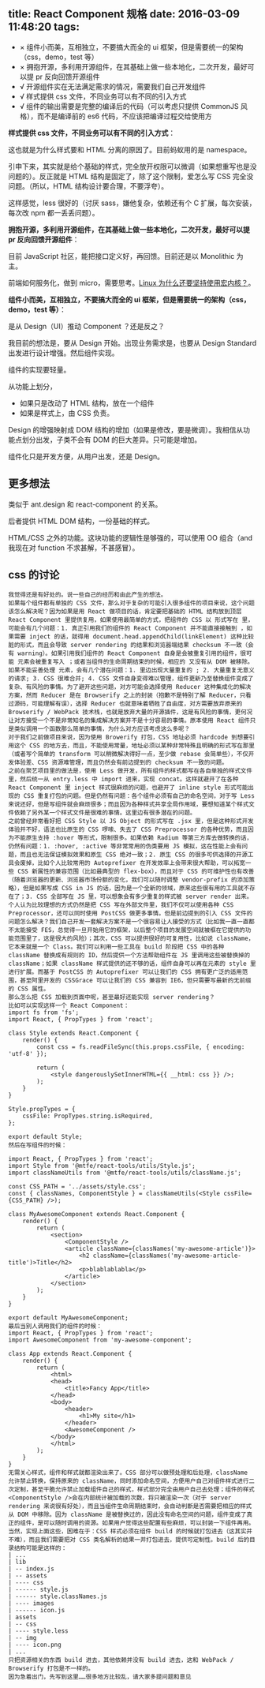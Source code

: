 title: React Component 规格
date: 2016-03-09 11:48:20
tags:
---

- × 组件小而美，互相独立，不要搞大而全的 ui 框架，但是需要统一的架构（css，demo，test 等）
- × 拥抱开源，多利用开源组件，在其基础上做一些本地化，二次开发，最好可以提 pr 反向回馈开源组件
- √ 开源组件实在无法满足需求的情况，需要我们自己开发组件
- √ 样式提供 css 文件，不同业务可以有不同的引入方式
- √ 组件的输出需要是完整的编译后的代码（可以考虑只提供 CommonJS 风格），而不是编译前的 es6 代码，不应该把编译过程交给使用方

**样式提供 css 文件，不同业务可以有不同的引入方式**：

这也就是为什么样式要和 HTML 分离的原因了。目前蚂蚁用的是 namespace。

引申下来，其实就是给个基础的样式，完全放开权限可以微调（如果想重写也是没问题的）。反正就是 HTML 结构是固定了，除了这个限制，爱怎么写 CSS 完全没问题。（所以，HTML 结构设计要合理，不要浮夸）。

这样感觉，less 很好的（讨厌 sass，嫌他复杂，依赖还有个 C 扩展，每次安装，每次改 npm 都一丢丢问题）。

**拥抱开源，多利用开源组件，在其基础上做一些本地化，二次开发，最好可以提 pr 反向回馈开源组件**：

目前 JavaScript 社区，能把接口定义好，再回馈。目前还是以 Monolithic 为主。

前端如何服务化，做到 micro，需要思考。[Linux 为什么还要坚持使用宏内核？](http://www.zhihu.com/question/20314255)。

**组件小而美，互相独立，不要搞大而全的 ui 框架，但是需要统一的架构（css，demo，test 等）**：

是从 Design（UI）推动 Component ？还是反之？

我目前的想法是，要从 Design 开始。出现业务需求是，也要从 Design Standard 出发进行设计增强。然后组件实现。

组件的实现要轻量。

从功能上划分，

- 如果只是改动了 HTML 结构，放在一个组件
- 如果是样式上，由 CSS 负责。

Design 的增强映射成 DOM 结构的增加（如果是修改，要是微调）。我相信从功能点划分出发，子类不会有 DOM 的巨大差异。只可能是增加。

组件化只是开发方便，从用户出发，还是 Design。

## 更多想法

类似于 ant.design 和 react-component 的关系。

后者提供 HTML DOM 结构，一份基础的样式。

HTML/CSS 之外的功能。这块功能的逻辑性是够强的，可以使用 OO 组合（and 我现在对 function 不求甚解，不甚感冒）。


## css 的讨论

```
我觉得还是有好处的。说一些自己的经历和由此产生的想法。
如果每个组件都有单独的 CSS 文件，那么对于复杂的可能引入很多组件的项目来说，这个问题该怎么解决呢？因为如果是用 React 做项目的话，肯定要把基础的 HTML 结构放到顶层 React Component 里提供复用，如果使用最简单的方式，把组件的 CSS 以 形式写在 里，可能会有几个问题：1. 真正引用我们的组件的 React Component 并不能直接接触到 ，如果需要 inject 的话，就得用 document.head.appendChild(linkElement) 这种比较脏的形式，而且会导致 server rendering 的结果和浏览器端结果 checksum 不一致（会有 warning）。如果引用我们组件的 React Component 自身是会被重复引用的组件，很可能 元素会被重复写入 ；或者当组件的生命周期结束的时候，相应的 又没有从 DOM 被移除。如果不能妥善处理 元素，会有几个潜在问题：1. 里边出现大量重复的 ; 2. 大量重复无意义的请求; 3. CSS 很难合并; 4. CSS 文件自身变得难以管理，组件更新乃至替换组件变成了复杂、有风险的事情。为了避开这些问题，对方可能会选择使用 Reducer 这种集成化的解决方案，然而 Reducer 是在 Browserify 之上的封装（抱歉不是特别了解 Reducer，只看过源码，可能理解有误），选择 Reducer 也就意味着牺牲了自由度，对方需要放弃原来的 Browserify / WebPack 技术栈，也就是放弃大量的开源插件，这是有风险的事情，更何况让对方接受一个不是非常知名的集成解决方案并不是十分容易的事情。原本使用 React 组件只是类似调用一个函数那么简单的事情，为什么对方应该考虑这么多呢？
对于我们之前做项目来说，因为使用 Browerify 打包，CSS 地址必须 hardcode 到想要引用这个 CSS 的地方去，而且，不能使用常量，地址必须以某种非常特殊且明确的形式写在那里（或者写个简单的 transform 可以稍微解决得好一点，至少做 rebase 会简单些），不仅开发体验差、CSS 资源难管理，而且仍然会有前边提到的 checksum 不一致的问题。
之前在聚艺项目里的做法是，使用 Less 做开发，所有组件的样式都写在各自单独的样式文件里，然后统一从 entry.less 中 import 进来，实现 concat。这样就避开了在各种 React Component 里 inject 样式很麻烦的问题，也避开了 inline style 形式可能出现的 CSS 重复打包的问题。但是仍然有问题：各个组件必须有自己的命名空间，对于写 Less 来说还好，但是写组件就会麻烦很多；而且因为各种样式共享全局作用域，要想知道某个样式文件依赖了另外某一个样式文件是很难的事情。这里边有很多潜在的问题。
之前曾经非常看好把 CSS Style 以 JS Object 的形式写在 .jsx 里，但是这种形式开发体验并不好，语法也比原生的 CSS 啰嗦、失去了 CSS Preprocessor 的各种优势，而且因为不能原生支持 :hover 等形式，限制很多。如果依赖 Radium 等第三方库去做转换的话，仍然有问题：1. :hover, :active 等非常常用的伪类要用 JS 模拟，这在性能上会有问题，而且也无法保证模拟效果和原生 CSS 绝对一致；2. 原生 CSS 的很多可供选择的开源工具会废掉，比如个人比较常用的 Autoprefixer 在开发效率上会带来很大帮助，可以拓宽一些 CSS 新属性的兼容范围（比如最典型的 flex-box），而且对于 CSS 的可维护性也有改善（随着浏览器的更新、浏览器市场份额的变化，我们可以随时调整 vendor-prefix 的添加策略），但是如果写成 CSS in JS 的话，因为是一个全新的领域，原来这些很有用的工具就不存在了；3. CSS 全部写在 JS 里，可以想象会有多少重复的样式被 server render 出来。
个人认为比较理想的方式仍然是把 CSS 写在外部文件里，我们不仅可以使用各种 CSS Preprocessor，还可以同时使用 PostCSS 做更多事情。但是前边提到的引入 CSS 文件的问题怎么解决？我们自己开发一套解决方案不是一个很容易让人接受的方式（比如我一直一直都不太能接受 FES，总觉得一旦开始用它的框架，以后整个项目的发展空间就被框在它提供的功能范围里了，这是很大的风险）；其次，CSS 可以提供很好的可复用性，比如说 className，它本来就是一个 Class。我们可以利用一些工具在 build 阶段把 CSS 中的各种 className 替换成有规则的 ID，然后提供一个方法帮助组件在 JS 里调用这些被替换掉的 className；如果 className 样式提供的还不够的话，组件自身可以再在元素的 style 里进行扩展。而基于 PostCSS 的 Autoprefixer 可以让我们的 CSS 拥有更广泛的适用范围，甚至阿里开发的 CSSGrace 可以让我们的 CSS 兼容到 IE6，但只需要写最新的无前缀的 CSS 属性。
那么怎么把 CSS 加载到页面中呢，甚至最好还能实现 server rendering？
比如可以实现这样一个 React Component：
import fs from 'fs';
import React, { PropTypes } from 'react';

class Style extends React.Component {
    render() {
        const css = fs.readFileSync(this.props.cssFile, { encoding: 'utf-8' });

        return (
            <style dangerouslySetInnerHTML={{ __html: css }} />;
        );
    }
}

Style.propTypes = {
    cssFile: PropTypes.string.isRequired,
};

export default Style;
然后在写组件的时候：

import React, { PropTypes } from 'react';
import Style from '@mtfe/react-tools/utils/Style.js';
import classNameUtils from '@mtfe/react-tools/utils/className.js';

const CSS_PATH = '../assets/style.css';
const { classNames, ComponentStyle } = classNameUtils(<Style cssFile={CSS_PATH} />);

class MyAwesomeComponent extends React.Component {
    render() {
        return (
            <section>
                <ComponentStyle />
                <article className={classNames('my-awesome-article')}>
                    <h2 className={classNames('my-awesome-article-title')>Title</h2>
                    <p>blablablabla</p>
                </article>
            </section>            
        );
    }
}

export default MyAwesomeComponent;
最后当别人调用我们的组件的时候：
import React, { PropTypes } from 'react';
import AwesomeComponent from 'my-awesome-component';

class App extends React.Component {
    render() {
        return (
            <html>
            <head>
                <title>Fancy App</title>
            </head>
            <body>
                <header>
                    <h1>My site</h1>
                </header>
                <AwesomeComponent />
            </body>
            </html>
        );
    }
}
无需关心样式，组件和样式就都渲染出来了。CSS 部分可以做预处理和后处理，className 允许禁止转换，保持原来的 className，同时添加命名空间，方便用户自己对组件样式进行二次定制，甚至干脆允许禁止加载组件自己的样式，样式部分完全由用户自己去处理；组件的样式 <ComponentStyle />会在内部统计被加载的次数，将只被渲染一次（对于 server rendering 来说很有好处），而且当组件生命周期结束时，会自动判断是否需要把相应的样式从 DOM 中移除。因为 className 是被替换过的，因此没有命名空间的问题，组件变成了真正的组件，是可以随时调用的资源。如果用户觉得这些配置有些麻烦，可以封装一下组件再用。
当然，实现上面这些，困难在于：CSS 样式必须在组件 build 的时候就打包进去（这其实并不难），而且我们需要把对 CSS 类名解析的结果一并打包进去，提供可定制性。build 后的目录结构可能是这样的：
| ...
| lib
| -- index.js
| -- assets
| ---- css
| ------ style.js
| ------ style.classNames.js
| ---- images
| ------ icon.js
| assets
| -- css
| ---- style.less
| -- img
| ---- icon.png
| ...
只把资源相关的东西 build 进去，其他依赖并没有 build 进去，这和 WebPack / Browserify 打包是不一样的。
因为急着出门，先写到这里……很多地方比较乱，请大家多提问题和意见
```




